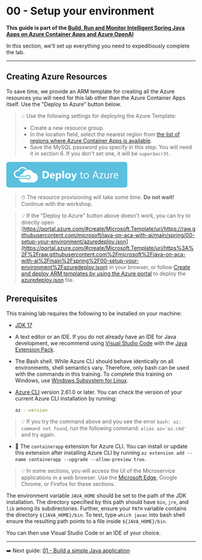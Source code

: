 # 00 - Setup your environment

__This guide is part of the [Build, Run and Monitor Intelligent Spring Java Apps on Azure Container Apps and Azure OpenAI](../README.md)__

In this section, we'll set up everything you need to expeditiously complete the lab.

---

## Creating Azure Resources

To save time, we provide an ARM template for creating all the Azure resources you will need for this lab other than the Azure Container Apps itself. Use the "Deploy to Azure" button below.

> 💡 Use the following settings for deploying the Azure Template:
>
> * Create a new resource group.
> * In the location field, select the nearest region from [the list of regions where Azure Container Apps is available](https://azure.microsoft.com/global-infrastructure/services/?products=container-apps&regions=all).
> * Save the MySQL password you specify in this step. You will need it in section 6. If you don't set one, it will be `super$ecr3t`.

[![Deploy to Azure](media/deploybutton.svg)](https://portal.azure.com/#create/Microsoft.Template/uri/https%3A%2F%2Fraw.githubusercontent.com%2Fmicrosoft%2Fjava-on-aca-with-ai%2Fmain%2Fspring%2F00-setup-your-environment%2Fazuredeploy.json)

> ⏱ The resource provisioning will take some time. __Do not wait!__ Continue with the workshop.

> 💡 If the "Deploy to Azure" button above doesn't work, you can try to directly open [https://portal.azure.com/#create/Microsoft.Template/uri/https://raw.githubusercontent.com/microsoft/java-on-aca-with-ai/main/spring/00-setup-your-environment/azuredeploy.json](https://portal.azure.com/#create/Microsoft.Template/uri/https%3A%2F%2Fraw.githubusercontent.com%2Fmicrosoft%2Fjava-on-aca-with-ai%2Fmain%2Fspring%2F00-setup-your-environment%2Fazuredeploy.json) in your browser, or follow [Create and deploy ARM templates by using the Azure portal](https://learn.microsoft.com/en-us/azure/azure-resource-manager/templates/quickstart-create-templates-use-the-portal?source=recommendations) to deploy the [azuredeploy.json](azuredeploy.json) file.

## Prerequisites

This training lab requires the following to be installed on your machine:

* [JDK 17](https://docs.microsoft.com/java/openjdk/download#openjdk-17)
* A text editor or an IDE. If you do not already have an IDE for Java development, we recommend using [Visual Studio Code](https://code.visualstudio.com) with the [Java Extension Pack](https://marketplace.visualstudio.com/items?itemName=vscjava.vscode-java-pack).

* The Bash shell. While Azure CLI should behave identically on all environments, shell semantics vary. Therefore, only bash can be used with the commands in this training. To complete this training on Windows, use [Windows Subsystem for Linux](https://learn.microsoft.com/windows/wsl/install).

* [Azure CLI](https://docs.microsoft.com/en-us/cli/azure/install-azure-cli?view=azure-cli-latest) version 2.61.0 or later. You can check the version of your current Azure CLI installation by running:

  ```bash
  az --version
  ```

> 💡 If you try the command above and you see the error `bash: az: command not found`, run the following command: `alias az='az.cmd'` and try again.

* 🚧 The `containerapp` extension for Azure CLI. You can install or update this extension after installing Azure CLI by running `az extension add --name containerapp --upgrade --allow-preview true`.

> 💡 In some sections, you will access the UI of the Microservice applications in a web browser. Use the [Microsoft Edge](https://microsoft.com/edge), Google Chrome, or Firefox for these sections.

The environment variable `JAVA_HOME` should be set to the path of the JDK installation. The directory specified by this path should have `bin`, `jre`, and `lib` among its subdirectories. Further, ensure your `PATH` variable contains the directory `${JAVA_HOME}/bin`. To test, type `which javac` into bash shell ensure the resulting path points to a file inside `${JAVA_HOME}/bin`.

You can then use Visual Studio Code or an IDE of your choice.

---

➡️ Next guide: [01 - Build a simple Java application](../01-build-a-simple-java-application/README.md)
